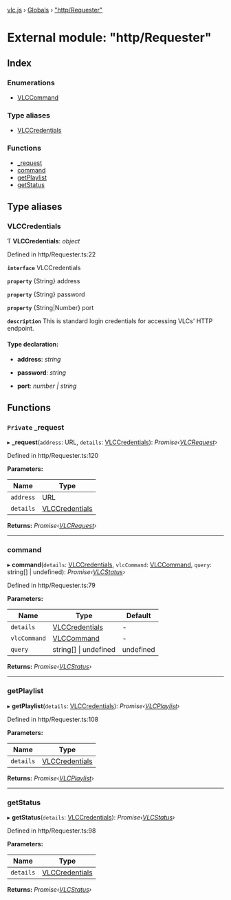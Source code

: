 [vlc.js](../README.md) › [Globals](../globals.md) › ["http/Requester"](_http_requester_.md)

# External module: "http/Requester"

## Index

### Enumerations

* [VLCCommand](../enums/_http_requester_.vlccommand.md)

### Type aliases

* [VLCCredentials](_http_requester_.md#vlccredentials)

### Functions

* [_request](_http_requester_.md#private-_request)
* [command](_http_requester_.md#command)
* [getPlaylist](_http_requester_.md#getplaylist)
* [getStatus](_http_requester_.md#getstatus)

## Type aliases

###  VLCCredentials

Ƭ **VLCCredentials**: *object*

Defined in http/Requester.ts:22

**`interface`** VLCCredentials

**`property`** {String} address

**`property`** {String} password

**`property`** {String|Number} port

**`description`** This is standard login credentials for accessing VLCs' HTTP endpoint.

#### Type declaration:

* **address**: *string*

* **password**: *string*

* **port**: *number | string*

## Functions

### `Private` _request

▸ **_request**(`address`: URL, `details`: [VLCCredentials](_http_requester_.md#vlccredentials)): *Promise‹[VLCRequest](../classes/_http_classes_vlcrequest_.vlcrequest.md)›*

Defined in http/Requester.ts:120

**Parameters:**

Name | Type |
------ | ------ |
`address` | URL |
`details` | [VLCCredentials](_http_requester_.md#vlccredentials) |

**Returns:** *Promise‹[VLCRequest](../classes/_http_classes_vlcrequest_.vlcrequest.md)›*

___

###  command

▸ **command**(`details`: [VLCCredentials](_http_requester_.md#vlccredentials), `vlcCommand`: [VLCCommand](../enums/_http_requester_.vlccommand.md), `query`: string[] | undefined): *Promise‹[VLCStatus](../classes/_http_classes_vlcstatus_.vlcstatus.md)›*

Defined in http/Requester.ts:79

**Parameters:**

Name | Type | Default |
------ | ------ | ------ |
`details` | [VLCCredentials](_http_requester_.md#vlccredentials) | - |
`vlcCommand` | [VLCCommand](../enums/_http_requester_.vlccommand.md) | - |
`query` | string[] &#124; undefined |  undefined |

**Returns:** *Promise‹[VLCStatus](../classes/_http_classes_vlcstatus_.vlcstatus.md)›*

___

###  getPlaylist

▸ **getPlaylist**(`details`: [VLCCredentials](_http_requester_.md#vlccredentials)): *Promise‹[VLCPlaylist](../classes/_http_classes_vlcplaylist_.vlcplaylist.md)›*

Defined in http/Requester.ts:108

**Parameters:**

Name | Type |
------ | ------ |
`details` | [VLCCredentials](_http_requester_.md#vlccredentials) |

**Returns:** *Promise‹[VLCPlaylist](../classes/_http_classes_vlcplaylist_.vlcplaylist.md)›*

___

###  getStatus

▸ **getStatus**(`details`: [VLCCredentials](_http_requester_.md#vlccredentials)): *Promise‹[VLCStatus](../classes/_http_classes_vlcstatus_.vlcstatus.md)›*

Defined in http/Requester.ts:98

**Parameters:**

Name | Type |
------ | ------ |
`details` | [VLCCredentials](_http_requester_.md#vlccredentials) |

**Returns:** *Promise‹[VLCStatus](../classes/_http_classes_vlcstatus_.vlcstatus.md)›*
